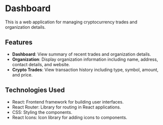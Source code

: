 # Dashboard
This is a web application for managing cryptocurrency trades and organization details.

## Features

- **Dashboard**: View summary of recent trades and organization details.
- **Organization**: Display organization information including name, address, contact details, and website.
- **Crypto Trades**: View transaction history including type, symbol, amount, and price.

## Technologies Used

- React: Frontend framework for building user interfaces.
- React Router: Library for routing in React applications.
- CSS: Styling the components.
- React Icons: Icon library for adding icons to components.